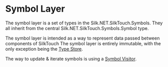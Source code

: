 # Symbol Layer

The symbol layer is a set of types in the Silk.NET.SilkTouch.Symbols.
They all inherit from the central Silk.NET.SilkTouch.Symbols.Symbol type.

The symbol layer is intended as a way to represent data passed between components of SilkTouch
The symbol layer is entirely immutable, with the only exception being the [Type Store](./type-store.md).

The way to update & iterate symbols is using a [Symbol Visitor](./symbol-visitor.md).
